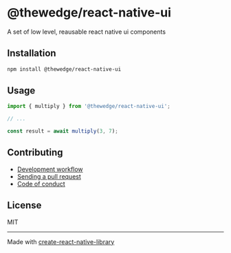 # @thewedge/react-native-ui

A set of low level, reausable react native ui components

## Installation


```sh
npm install @thewedge/react-native-ui
```


## Usage


```js
import { multiply } from '@thewedge/react-native-ui';

// ...

const result = await multiply(3, 7);
```


## Contributing

- [Development workflow](CONTRIBUTING.md#development-workflow)
- [Sending a pull request](CONTRIBUTING.md#sending-a-pull-request)
- [Code of conduct](CODE_OF_CONDUCT.md)

## License

MIT

---

Made with [create-react-native-library](https://github.com/callstack/react-native-builder-bob)
